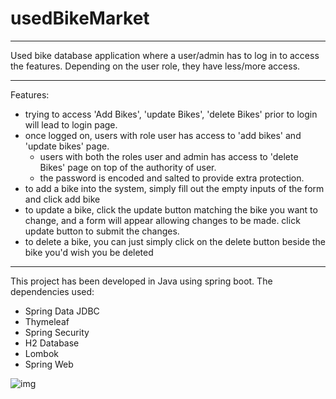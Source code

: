 # usedBikeMarket

---

Used bike database application where a user/admin has to log in to access the features.
Depending on the user role, they have less/more access.

---

Features:

 - trying to access 'Add Bikes', 'update Bikes', 'delete Bikes' prior to login will lead to login page.
 - once logged on, users with role user has access to 'add bikes' and 'update bikes' page.
    - users with both the roles user and admin has access to 'delete Bikes' page on top of the authority of user.
    - the password is encoded and salted to provide extra protection.
 - to add a bike into the system, simply fill out the empty inputs of the form and click add bike
 - to update a bike, click the update button matching the bike you want to change, and a form will appear allowing changes to be made. click update button to submit the changes.
 - to delete a bike, you can just simply click on the delete button beside the bike you'd wish you be deleted

---

This project has been developed in Java using spring boot.
The dependencies used:
 - Spring Data JDBC
 - Thymeleaf
 - Spring Security
 - H2 Database
 - Lombok
 - Spring Web



![img](https://github.com/daechi73/usedBikeMarket/blob/main/Homepage.png)
